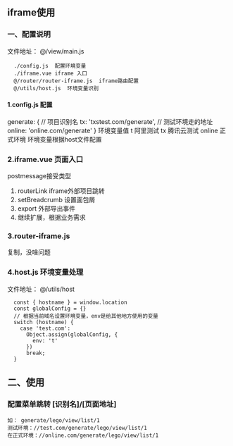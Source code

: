 ## iframe使用

### 一、配置说明
 文件地址： @/view/main.js
```
  ./config.js  配置环境变量
  ./iframe.vue iframe 入口
  @/router/router-iframe.js  iframe路由配置
  @/utils/host.js  环境变量识别
```

#### 1.config.js 配置
generate: { // 项目识别名
  tx: 'txstest.com/generate',   // 测试环境走的地址
  online: 'online.com/generate'
}
环境变量值  t 阿里测试 tx 腾讯云测试 online 正式环境 
环境变量根据host文件配置

### 2.iframe.vue 页面入口
postmessage接受类型
1. routerLink iframe外部项目跳转
2. setBreadcrumb 设置面包屑
3. export 外部导出事件
4. 继续扩展，根据业务需求

### 3.router-iframe.js
复制，没啥问题

### 4.host.js 环境变量处理
文件地址： @/utils/host
```
  const { hostname } = window.location
  const globalConfig = {}
  // 根据当前域名设置环境变量，env是给其他地方使用的变量
  switch (hostname) {
    case 'test.com':
      Object.assign(globalConfig, {
        env: 't'
      })
      break;
  }
```

## 二、使用
### 配置菜单跳转 [识别名]/[页面地址]
```
如： generate/lego/view/list/1
测试环境：//test.com/generate/lego/view/list/1
在正式环境：//online.com/generate/lego/view/list/1